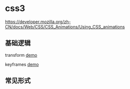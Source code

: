 # css3

https://developer.mozilla.org/zh-CN/docs/Web/CSS/CSS_Animations/Using_CSS_animations

## 基础逻辑

transform [demo](./css3.html)

keyframes [demo](./keyframes.html)


## 常见形式


